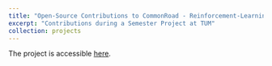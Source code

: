 ```yaml
---
title: "Open-Source Contributions to CommonRoad - Reinforcement-Learning"
excerpt: "Contributions during a Semester Project at TUM"
collection: projects
---
```


The project is accessible [here](https://commonroad.in.tum.de/commonroad-rl).
